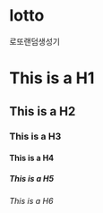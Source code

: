 # lotto
로또랜덤생성기

# This is a H1
## This is a H2
### This is a H3
#### This is a H4
##### This is a H5
###### This is a H6
